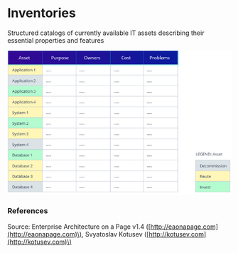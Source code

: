 # Inventories

Structured catalogs of currently available IT assets describing their essential properties and features

![](../../.gitbook/assets/5b_inventories.jpg)

### 

### References

Source: Enterprise Architecture on a Page v1.4 \([http://eaonapage.com](http://eaonapage.com)\), Svyatoslav Kotusev \([http://kotusev.com](http://kotusev.com)\)

